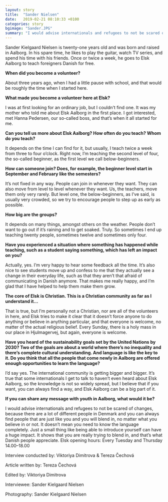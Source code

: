 ```yaml
---
layout: story
title:  "Sander Nielsen"
date:   2019-02-21 08:10:33 +0100
categories: story
bgimage: "Sander.JPG"
summary: "I would advise internationals and refugees to not be scared of changes, because there are a lot of different people in Denmark and you can always find people that are just like you and you will blend in, no matter what you believe in or not."
---
```

Sander Kielgaard Nielsen is twenty-one years old and was born and raised in Aalborg. In his spare time, he likes to play the guitar, watch TV series, and spend his time with his friends. Once or twice a week, he goes to Elsk Aalborg to teach foreigners Danish for free.

**When did you become a volunteer?**

About three years ago, when I had a little pause with school, and that would be roughly the time when I started here.

**What made you become a volunteer here at Elsk?**

I was at first looking for an ordinary job, but I couldn’t find one. It was my mother who told me about Elsk Aalborg in the first place. I got interested, met Hanna Pedersen, our so-called boss, and that’s when it all started for me.

**Can you tell us more about Elsk Aalborg? How often do you teach? Whom do you teach?**

It depends on the time I can find for it, but usually, I teach twice a week from three to four o’clock. Right now, I’m teaching the second level of four, the so-called beginner, as the first level we call below-beginners.

**How can someone join? Does, for example, the beginner level start in September and February like the semesters?**

It’s not fixed in any way. People can join in whenever they want. They can also move from level to level whenever they want. Us, the teachers, move them only very rarely. But level one, the below-beginners, as I’ve said, is usually very crowded, so we try to encourage people to step up as early as possible.

**How big are the groups?**

It depends on many things, amongst others on the weather. People don’t want to go out if it’s raining and to get soaked. Truly. So sometimes I end up teaching twenty people, sometimes twelve and sometimes only four.

**Have you experienced a situation where something has happened while teaching, such as a student saying something, which has left an impact on you?**

Actually, yes. I’m very happy to hear some feedback all the time. It’s also nice to see students move up and confess to me that they actually see a change in their everyday life, such as that they aren’t that afraid of communicating in Danish anymore. That makes me really happy, and I’m glad that I have helped to help them make them grow.

**The core of Elsk is Christian. This is a Christian community as far as I understand it…**

That is true, but I’m personally not a Christian, nor are all of the volunteers in here, and Elsk tries to make it clear that it doesn’t force anyone to do anything or believe in anything particular, and that everyone is welcome, no matter of the actual religious belief. Every Sunday, there is a holy mass in our place in Hjulmagervej, but again, everyone is welcome.

**Have you heard of the sustainability goals set by the United Nations by 2030? Two of the goals are about a world where there’s no inequality and there’s complete cultural understanding. And language is like the key to it. Do you think that all the people that come newly in Aalborg are offered enough opportunities to learn the language?**

I’d say yes. The international community is getting bigger and bigger. It’s true that some internationals I get to talk to haven’t even heard about Elsk Aalborg, so the knowledge is not so widely spread, but I believe that if you want, you can always find a way, and Elsk Aalborg can be a big part of it.

**If you can share any message with youth in Aalborg, what would it be?**

I would advise internationals and refugees to not be scared of changes, because there are a lot of different people in Denmark and you can always find people that are just like you and you will blend in, no matter what you believe in or not. It doesn’t mean you need to know the language completely. Just a small thing like being able to introduce yourself can have a huge impact. It shows that you are really trying to blend in, and that’s what Danish people appreciate.
Elsk opening hours: Every Tuesday and Thursday 14.00–18.00

Interview conducted by: Viktoriya Dimitrova & Tereza Čechová

Article written by: Tereza Čechová

Edited by: Viktoriya Dimitrova

Interviewee: Sander Kielgaard Nielsen

Photography: Sander Kielgaard Nielsen
